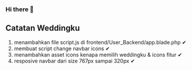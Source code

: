 ### Hi there 👋

<!--
**smkbelajarid/smkbelajarid** is a ✨ _special_ ✨ repository because its `README.md` (this file) appears on your GitHub profile.

Here are some ideas to get you started:

- 🔭 I’m currently working on ...
- 🌱 I’m currently learning ...
- 👯 I’m looking to collaborate on ...
- 🤔 I’m looking for help with ...
- 💬 Ask me about ...
- 📫 How to reach me: ...
- 😄 Pronouns: ...
- ⚡ Fun fact: ...
-->

## Catatan Weddingku 
1. menambahkan file script.js di frontend/User_Backend/app.blade.php ✔
    <script src="{{ asset('frontend/assets/js/script.js') }}"></script>
2. membuat script change navbar icons ✔
3. menambahkan asset icons kenapa memilih weddingku & icons fitur ✔
4. resposive navbar dari size 767px sampai 320px ✔
